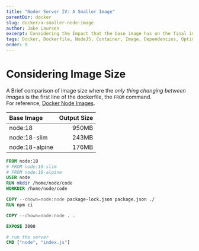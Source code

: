 ```yaml
---
title: "Noder Server IV: A Smaller Image"
parentDir: docker
slug: docker/a-smaller-node-image
author: Jake Laursen
excerpt: Considering the Impact that the base image has on the final image
tags: Docker, Dockerfile, NodeJS, Container, Image, Dependencies, Optimization, Size, Footprint
order: 9
---
```


# Considering Image Size
A Brief comparison of image size where the _only thing changing between images_ is the first line of the dockerfile, the `FROM` command.   
For reference, [Docker Node Images](https://hub.docker.com/_/node/tags?page=1&name=18&ordering=last_updated).  

|Base Image|Output Size|
|:--|--:|
|node:18|950MB|
|node:18-slim|243MB|
|node:18-alpine|176MB|

```Dockerfile
FROM node:18
# FROM node:18-slim
# FROM node:18-alpine
USER node 
RUN mkdir /home/node/code 
WORKDIR /home/node/code

COPY --chown=node:node package-lock.json package.json ./
RUN npm ci

COPY --chown=node:node . .

EXPOSE 3000

# run the server
CMD ["node", "index.js"]
```